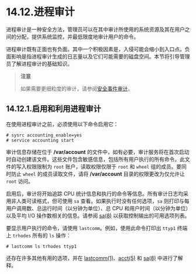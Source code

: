 # 14.12.进程审计

进程审计是一种安全方法，管理员可以在其中审计所使用的系统资源及其在用户之间的分配，提供系统监控，并最低限度地审计用户的命令。

进程审计既有正面也有负面。其中一个积极因素是，入侵可能会缩小到入口点。负面影响是指进程审计生成的日志量以及它们可能需要的磁盘空间。本节将引导管理员了解进程审计的基础知识。

>**注意**
>
>如果需要更细粒度的审计，请参阅[安全事件审计](https://docs.freebsd.org/en/books/handbook/audit/index.html#audit)。

## 14.12.1.启用和利用进程审计

在使用进程审计之前，必须使用以下命令启用它：

```
# sysrc accounting_enable=yes
# service accounting start
```

审计信息存储在位于 **/var/account** 的文件中，如有必要，审计服务将在首次启动时自动创建该文件。这些文件包含敏感信息，包括所有用户执行的所有命令。此文件的写入权限限制为 `root` 账户，读取权限仅限于 `root` 和 `wheel` 组的成员。要同时防止 `wheel` 的成员读取文件，请将 **/var/account** 目录的权限更改为仅允许让 `root` 访问。

启用后，审计将开始追踪 CPU 统计信息和执行的命令等信息。所有审计日志均采用非人类可读格式，但可使用 `sa` 查看。如果执行时没有任何选项，`sa` 则打印与每用户调用数、总运行时间（以分钟为单位）、总 CPU 和用户时间（以分钟为单位）以及平均 I/O 操作数相关的信息。请参阅 [sa(8)](https://www.freebsd.org/cgi/man.cgi?query=sa\&sektion=8\&format=html) 以获取控制输出的可用选项列表。

要显示用户执行的命令，请使用 `lastcomm`。例如，使用此命令打印出 `ttyp1` 终端上 `trhodes` 所有的 `ls` 操作：

```
# lastcomm ls trhodes ttyp1
```

还存在许多其他有用的选项，并在 [lastcomm(1)](https://www.freebsd.org/cgi/man.cgi?query=lastcomm\&sektion=1\&format=html)、[acct(5)](https://www.freebsd.org/cgi/man.cgi?query=acct\&sektion=5\&format=html) 和 [sa(8)](https://www.freebsd.org/cgi/man.cgi?query=sa\&sektion=8\&format=html) 中进行了解释。
